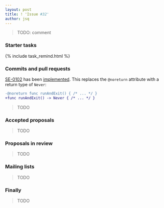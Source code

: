 ```yaml
---
layout: post
title: ! 'Issue #32'
author: jsq
---
```


> TODO: comment

<!--excerpt-->

### Starter tasks

{% include task_remind.html %}

### Commits and pull requests

[SE-0102](https://github.com/apple/swift-evolution/blob/master/proposals/0102-noreturn-bottom-type.md) has been [implemented](https://github.com/apple/swift/pull/3658). This replaces the `@noreturn` attribute with a return type of `Never`:

```diff
-@noreturn func runAndExit() { /* ... */ }
+func runAndExit() -> Never { /* ... */ }
```

> TODO

### Accepted proposals

> TODO

### Proposals in review

> TODO

### Mailing lists

> TODO

### Finally

> TODO
